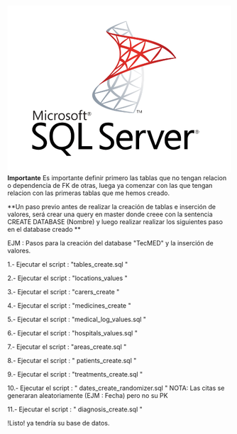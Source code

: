 ![Microsoft SQL Server](mssqlserver.png)
**Importante**
Es importante definir primero las tablas que no tengan relacion o dependencia de FK de otras, luega ya comenzar con las que tengan relacion con las primeras tablas que me hemos creado.

**Un paso previo antes de realizar la creación de tablas e inserción de valores, será crear una query en master donde creee con la sentencia
CREATE DATABASE (Nombre) y luego realizar realizar los siguientes paso en el database creado **

EJM : Pasos para la creación del database "TecMED" y la inserción de valores.

1.- Ejecutar el script : "tables_create.sql "

2.- Ejecutar el script : "locations_values "

3.- Ejecutar el script : "carers_create "

4.- Ejecutar el script : "medicines_create "

5.- Ejecutar el script : "medical_log_values.sql "

6.- Ejecutar el script : "hospitals_values.sql "

7.- Ejecutar el script : "areas_create.sql "

8.- Ejecutar el script : " patients_create.sql "

9.- Ejecutar el script : "treatments_create.sql "

10.- Ejecutar el script : " dates_create_randomizer.sql " NOTA: Las citas se generaran aleatoriamente (EJM : Fecha) pero no su PK

11.- Ejecutar el script : " diagnosis_create.sql "

!Listo! ya tendría su base de datos.
